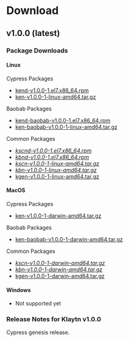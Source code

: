 # Download

## v1.0.0 \(latest\)

### Package Downloads

#### Linux

Cypress Packages

* ​[kend-v1.0.0-1.el7.x86\_64.rpm](http://packages.klaytn.net/klaytn/v1.0.0/kend-v1.0.0-1.el7.x86_64.rpm)​
* ​[ken-v1.0.0-1-linux-amd64.tar.gz](http://packages.klaytn.net/klaytn/v1.0.0/ken-v1.0.0-1-linux-amd64.tar.gz)​

Baobab Packages

* [kend-baobab-v1.0.0-1.el7.x86\_64.rpm](http://packages.klaytn.net/klaytn/v1.0.0/kend-baobab-v1.0.0-1.el7.x86_64.rpm)​
* ​[ken-baobab-v1.0.0-1-linux-amd64.tar.gz](http://packages.klaytn.net/klaytn/v1.0.0/ken-baobab-v1.0.0-1-linux-amd64.tar.gz)​

Common Packages

* _​_[_kscnd-v1.0.0-1.el7.x86\_64.rpm_](http://packages.klaytn.net/klaytn/v1.0.0/kscnd-v1.0.0-1.el7.x86_64.rpm)_​_
* _​_[_kbnd-v1.0.0-1.el7.x86\_64.rpm_](http://packages.klaytn.net/klaytn/v1.0.0/kbnd-v1.0.0-1.el7.x86_64.rpm)_​_
* _​_[_kscn-v1.0.0-1-linux-amd64.tar.gz_](http://packages.klaytn.net/klaytn/v1.0.0/kscn-v1.0.0-1-linux-amd64.tar.gz)_​_
* _​_[_kbn-v1.0.0-1-linux-amd64.tar.gz_](http://packages.klaytn.net/klaytn/v1.0.0/kbn-v1.0.0-1-linux-amd64.tar.gz)_​_
* ​[kgen-v1.0.0-1-linux-amd64.tar.gz](http://packages.klaytn.net/klaytn/v1.0.0/kgen-v1.0.0-1-linux-amd64.tar.gz)​

#### MacOS

Cypress Packages

* ​[ken-v1.0.0-1-darwin-amd64.tar.gz](http://packages.klaytn.net/klaytn/v1.0.0/ken-v1.0.0-1-darwin-amd64.tar.gz)​

Baobab Packages

* ​[ken-baobab-v1.0.0-1-darwin-amd64.tar.gz](http://packages.klaytn.net/klaytn/v1.0.0/ken-baobab-v1.0.0-1-darwin-amd64.tar.gz)​

Common Packages

* _​_[_kscn-v1.0.0-1-darwin-amd64.tar.gz_](http://packages.klaytn.net/klaytn/v1.0.0/kscn-v1.0.0-1-darwin-amd64.tar.gz)_​_
* _​_[_kbn-v1.0.0-1-darwin-amd64.tar.gz_](http://packages.klaytn.net/klaytn/v1.0.0/kbn-v1.0.0-1-darwin-amd64.tar.gz)_​_
* ​[kgen-v1.0.0-1-darwin-amd64.tar.gz](http://packages.klaytn.net/klaytn/v1.0.0/kgen-v1.0.0-1-darwin-amd64.tar.gz)​

#### Windows

* Not supported yet

### Release Notes for Klaytn v1.0.0

Cypress genesis release.

